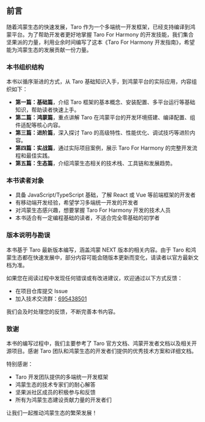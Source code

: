 ## 前言

随着鸿蒙生态的快速发展，Taro 作为一个多端统一开发框架，已经支持编译到鸿蒙平台。为了帮助开发者更好地掌握 Taro For Harmony 的开发技能，我们集合坚果派的力量，利用业余时间编写了这本《Taro For Harmony 开发指南》，希望能为鸿蒙生态的发展贡献一份力量。

### 本书组织结构

本书以循序渐进的方式，从 Taro 基础知识入手，到鸿蒙平台的实际应用，内容组织如下：

- **第一篇：基础篇**，介绍 Taro 框架的基本概念、安装配置、多平台运行等基础知识，帮助读者快速上手。
- **第二篇：鸿蒙篇**，重点讲解 Taro 在鸿蒙平台的开发环境搭建、编译配置、组件适配等核心内容。
- **第三篇：进阶篇**，深入探讨 Taro 的高级特性、性能优化、调试技巧等进阶内容。
- **第四篇：实战篇**，通过实际项目案例，展示 Taro For Harmony 的完整开发流程和最佳实践。
- **第五篇：生态篇**，介绍鸿蒙生态相关的技术栈、工具链和发展趋势。



### 本书读者对象

- 具备 JavaScript/TypeScript 基础，了解 React 或 Vue 等前端框架的开发者
- 有移动端开发经验，希望学习多端统一开发的开发者
- 对鸿蒙生态感兴趣，想要掌握 Taro For Harmony 开发的技术人员
- 本书适合有一定编程基础的读者，不适合完全零基础的初学者



### 版本说明与勘误

本书基于 Taro 最新版本编写，涵盖鸿蒙 NEXT 版本的相关内容。由于 Taro 和鸿蒙生态都在快速发展中，部分内容可能会随版本更新而变化，请读者以官方最新文档为准。

如果您在阅读过程中发现任何错误或有改进建议，欢迎通过以下方式反馈：
- 在项目仓库提交 Issue
- 加入技术交流群：[695438501](https://qm.qq.com/cgi-bin/qm/qr?k=YBDKMU9Lt309QL_I1Lfa2jVpGwx65VSR&jump_from=webapi)

我们会及时处理您的反馈，不断完善本书内容。



### 致谢

本书的编写过程中，我们主要参考了 Taro 官方文档、鸿蒙开发者文档以及相关开源项目。感谢 Taro 团队和鸿蒙生态的开发者们提供的优秀技术方案和详细文档。

特别感谢：
- Taro 开发团队提供的多端统一开发框架
- 鸿蒙生态的技术专家们的耐心解答
- 坚果派社区成员的积极参与和反馈
- 所有为鸿蒙生态建设贡献力量的开发者们

让我们一起推动鸿蒙生态的繁荣发展！

